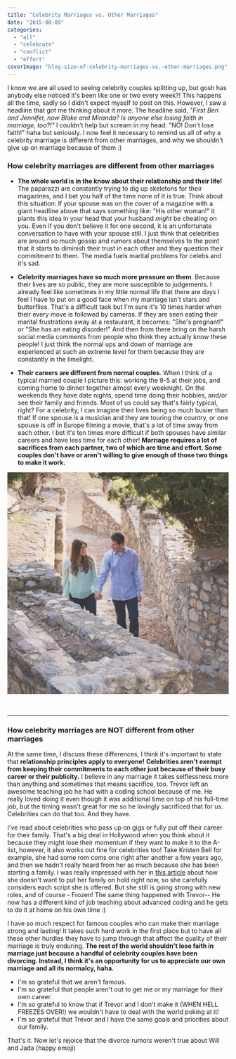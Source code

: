 ```yaml
---
title: "Celebrity Marriages vs. Other Marriages"
date: "2015-08-09"
categories: 
  - "all"
  - "celebrate"
  - "conflict"
  - "effort"
coverImage: "blog-size-of-celebrity-marriages-vs.-other-marriages.png"
---
```


I know we are all used to seeing celebrity couples splitting up, but gosh has anybody else noticed it's been like one or two every week?! This happens all the time, sadly so I didn't expect myself to post on this. However, I saw a headline that got me thinking about it more. The headline said, _"First Ben and Jennifer, now Blake and Miranda? Is anyone else losing faith in marriage, too?!"_ I couldn't help but scream in my head: "NO! Don't lose faith!" haha but seriously. I now feel it necessary to remind us all of why a celebrity marriage is different from other marriages, and why we shouldn't give up on marriage because of them :)

### How celebrity marriages are different from other marriages

- **The whole world is in the know about their relationship and their life!** The paparazzi are constantly trying to dig up skeletons for their magazines, and I bet you half of the time none of it is true. Think about this situation: If your spouse was on the cover of a magazine with a giant headline above that says something like: "His other woman!" it plants this idea in your head that your husband _might_ be cheating on you. Even if you don't believe it for one second, it is an unfortunate conversation to have with your spouse still. I just think that celebrities are around so much gossip and rumors about themselves to the point that it starts to diminish their trust in each other and they question their commitment to them. The media fuels marital problems for celebs and it's sad.

- **Celebrity marriages have so much more pressure on them**. Because their lives are so public, they are more susceptible to judgements. I already feel like sometimes in my little normal life that there are days I feel I have to put on a good face when my marriage isn't stars and butterflies. That's a difficult task but I'm sure it's 10 times harder when their every move is followed by cameras. If they are seen eating their marital frustrations away at a restaurant, it becomes: "She's pregnant!" or "She has an eating disorder!" And then from there bring on the harsh social media comments from people who think they actually know these people! I just think the normal ups and down of marriage are experienced at such an extreme level for them because they are constantly in the limelight.

- **Their careers are different from normal couples**. When I think of a typical married couple I picture this: working the 9-5 at their jobs, and coming home to dinner together almost every weeknight. On the weekends they have date nights, spend time doing their hobbies, and/or see their family and friends. Most of us could say that's fairly typical, right? For a celebrity, I can imagine their lives being so much busier than that! If one spouse is a musician and they are touring the country, or one spouse is off in Europe filming a movie, that's a lot of time away from each other. I bet it's ten times more difficult if both spouses have similar careers and have less time for each other! **Marriage requires a lot of sacrifices from each partner, two of which are time and effort. Some couples don't have or aren't willing to give enough of those two things to make it work.**

![engaement photos. lds engagement photos, celebrity marriages, celebrity marriages different from normal marriages,](images/IMG_0123.jpg)

 

* * *

### How celebrity marriages are NOT different from other marriages

At the same time, I discuss these differences, I think it's important to state that **relationship principles apply to everyone!** **Celebrities aren't exempt from keeping their commitments to each other just because of their busy career or their publicity.** I believe in any marriage it takes selflessness more than anything and sometimes that means sacrifice, too. Trevor left an awesome teaching job he had with a coding school because of me. He really loved doing it even though it was additional time on top of his full-time job, but the timing wasn't great for me so he lovingly sacrificed that for us. Celebrities can do that too. And they have.

I've read about celebrities who pass up on gigs or fully put off their career for their family. That's a big deal in Hollywood when you think about it because they might lose their momentum if they want to make it to the A-list, however, it also works out fine for celebrities too! Take Kristen Bell for example, she had some rom coms one right after another a few years ago, and then we hadn't really heard from her as much because she has been starting a family. I was really impressed with her in [this article](http://www.goodhousekeeping.com/life/entertainment/a32082/kristen-bell-interview/) about how she doesn't want to put her family on hold right now, so she carefully considers each script she is offered. But she still is going strong with new roles, and of course - Frozen! The same thing happened with Trevor-- He now has a different kind of job teaching about advanced coding and he gets to do it at home on his own time :)

I have so much respect for famous couples who can make their marriage strong and lasting! It takes such hard work in the first place but to have all these other hurdles they have to jump through that affect the quality of their marriage is truly enduring. **The rest of the world shouldn't lose faith in marriage just because a handful of celebrity couples have been divorcing. Instead, I think it's an opportunity for us to appreciate our own marriage and all its normalcy, haha.**

- I'm so grateful that we aren't famous.
- I'm so grateful that people aren't out to get me or my marriage for their own career.
- I'm so grateful to know that if Trevor and I don't make it (WHEN HELL FREEZES OVER!) we wouldn't have to deal with the world poking at it!
- I'm so grateful that Trevor and I have the same goals and priorities about our family.

That's it. Now let's rejoice that the divorce rumors weren't true about Will and Jada (happy emoji)
